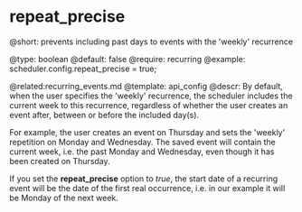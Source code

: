 repeat_precise
==============

@short: prevents including past days to events with the 'weekly' recurrence
	

@type: boolean
@default: false
@require: recurring
@example:
scheduler.config.repeat_precise = true;

@related:recurring_events.md
@template:	api_config
@descr:
By default, when the user specifies the 'weekly' recurrence, the scheduler includes the current week to this recurrence, 
regardless of whether the user creates an event after, between or before the included day(s).<br>

For example, the user creates an event on Thursday and sets the 'weekly' repetition on Monday and Wednesday. 
The saved event will contain the current week, i.e. the past Monday and Wednesday, even though it has been created on Thursday. 

If you set the **repeat_precise** option to *true*, the start date of a recurring event 
will be the date of the first real occurrence, i.e. in our example it will be Monday of the next week.